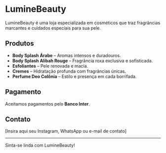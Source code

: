 # LumineBeauty

LumineBeauty é uma loja especializada em cosméticos que traz fragrâncias marcantes e cuidados especiais para sua pele.

## Produtos
- **Body Splash Árabe** – Aromas intensos e duradouros.
- **Body Splash Alibah Rouge** – Fragrância roxa exclusiva e sofisticada.
- **Esfoliantes** – Pele renovada e macia.
- **Cremes** – Hidratação profunda com fragrâncias únicas.
- **Perfume Deo Colônia** – Estilo e presença em cada borrifada.

## Pagamento
Aceitamos pagamentos pelo **Banco Inter**.

## Contato
[Insira aqui seu Instagram, WhatsApp ou e-mail de contato]

---

Sinta-se linda com LumineBeauty!
